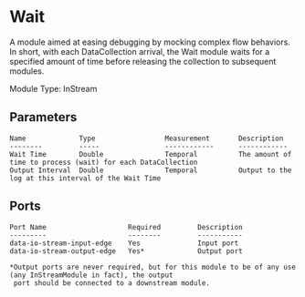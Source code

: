 # Wait

A module aimed at easing debugging by mocking complex flow behaviors. In short, with each DataCollection
arrival, the Wait module waits for a specified amount of time before releasing the collection to
subsequent modules.

Module Type: InStream

## Parameters

```
Name             Type                 Measurement       Description
--------         -----                ------------      ------------
Wait Time        Double               Temporal          The amount of time to process (wait) for each DataCollection
Output Interval  Double               Temporal          Output to the log at this interval of the Wait Time
```

## Ports

```
Port Name                    Required         Description
---------                    --------         -----------
data-io-stream-input-edge    Yes              Input port
data-io-stream-output-edge   Yes*             Output port

*Output ports are never required, but for this module to be of any use (any InStreamModule in fact), the output
 port should be connected to a downstream module.
```
